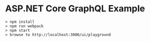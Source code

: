 # ASP.NET Core GraphQL Example

```
> npm install
> npm run webpack
> npm start
> browse to http://localhost:3000/ui/playground
```
